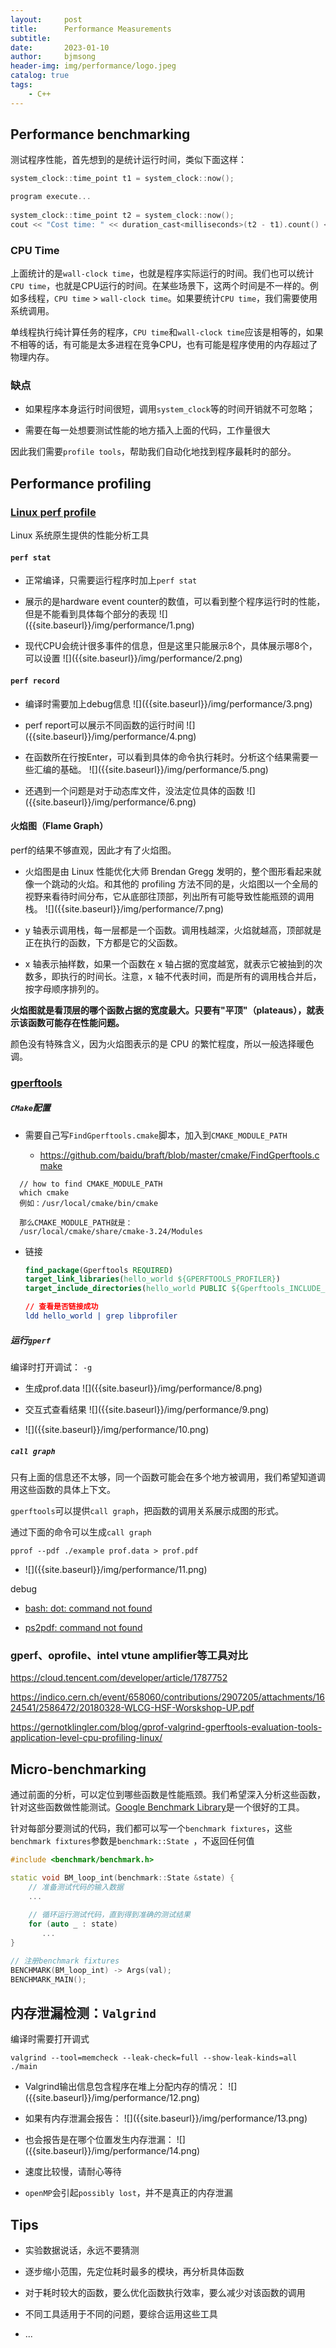 ```yaml
---
layout:     post
title:      Performance Measurements 
subtitle:   
date:       2023-01-10
author:     bjmsong
header-img: img/performance/logo.jpeg
catalog: true
tags:
    - C++
---
```


## Performance benchmarking 

测试程序性能，首先想到的是统计运行时间，类似下面这样：

```c++
system_clock::time_point t1 = system_clock::now();

program execute...
    
system_clock::time_point t2 = system_clock::now();
cout << "Cost time: " << duration_cast<milliseconds>(t2 - t1).count() << "ms" << endl;
```



### CPU Time

上面统计的是`wall-clock time`，也就是程序实际运行的时间。我们也可以统计`CPU time`，也就是CPU运行的时间。在某些场景下，这两个时间是不一样的。例如多线程，`CPU time` > `wall-clock time`。如果要统计`CPU time`，我们需要使用系统调用。

单线程执行纯计算任务的程序，`CPU time`和`wall-clock time`应该是相等的，如果不相等的话，有可能是太多进程在竞争CPU，也有可能是程序使用的内存超过了物理内存。



### 缺点

- 如果程序本身运行时间很短，调用`system_clock`等的时间开销就不可忽略；

- 需要在每一处想要测试性能的地方插入上面的代码，工作量很大

因此我们需要`profile tools`，帮助我们自动化地找到程序最耗时的部分。



##  Performance profiling 

### [Linux perf profile](https://perf.wiki.kernel.org/index.php/Main_Page)

Linux 系统原生提供的性能分析工具

#### `perf stat`

- 正常编译，只需要运行程序时加上`perf stat`

<ul> 
<li markdown="1">
展示的是hardware event counter的数值，可以看到整个程序运行时的性能，但是不能看到具体每个部分的表现
![]({{site.baseurl}}/img/performance/1.png) 
</li> 
</ul> 

<ul> 
<li markdown="1">
现代CPU会统计很多事件的信息，但是这里只能展示8个，具体展示哪8个，可以设置
![]({{site.baseurl}}/img/performance/2.png) 
</li> 
</ul> 



#### `perf record`

<ul> 
<li markdown="1">
编译时需要加上debug信息
![]({{site.baseurl}}/img/performance/3.png) 
</li> 
</ul> 

<ul> 
<li markdown="1">
perf report可以展示不同函数的运行时间
![]({{site.baseurl}}/img/performance/4.png) 
</li> 
</ul> 

<ul> 
<li markdown="1">
在函数所在行按Enter，可以看到具体的命令执行耗时。分析这个结果需要一些汇编的基础。
![]({{site.baseurl}}/img/performance/5.png) 
</li> 
</ul> 

<ul> 
<li markdown="1">
还遇到一个问题是对于动态库文件，没法定位具体的函数
![]({{site.baseurl}}/img/performance/6.png) 
</li> 
</ul>





#### 火焰图（Flame Graph）

perf的结果不够直观，因此才有了火焰图。

<ul> 
<li markdown="1">
火焰图是由 Linux 性能优化大师 Brendan Gregg 发明的，整个图形看起来就像一个跳动的火焰。和其他的 profiling 方法不同的是，火焰图以一个全局的视野来看待时间分布，它从底部往顶部，列出所有可能导致性能瓶颈的调用栈。
![]({{site.baseurl}}/img/performance/7.png) 
</li> 
</ul>

- y 轴表示调用栈，每一层都是一个函数。调用栈越深，火焰就越高，顶部就是正在执行的函数，下方都是它的父函数。

- x 轴表示抽样数，如果一个函数在 x 轴占据的宽度越宽，就表示它被抽到的次数多，即执行的时间长。注意，x 轴不代表时间，而是所有的调用栈合并后，按字母顺序排列的。



**火焰图就是看顶层的哪个函数占据的宽度最大。只要有"平顶"（plateaus），就表示该函数可能存在性能问题。**

颜色没有特殊含义，因为火焰图表示的是 CPU 的繁忙程度，所以一般选择暖色调。



### [gperftools](https://github.com/gperftools/gperftools)

##### `CMake`配置

- 需要自己写`FindGperftools.cmake`脚本，加入到`CMAKE_MODULE_PATH`

  - https://github.com/baidu/braft/blob/master/cmake/FindGperftools.cmake
  
```shell
  // how to find CMAKE_MODULE_PATH
  which cmake
  例如：/usr/local/cmake/bin/cmake
  
  那么CMAKE_MODULE_PATH就是：
  /usr/local/cmake/share/cmake-3.24/Modules
```

- 链接

  ```cmake
  find_package(Gperftools REQUIRED)
  target_link_libraries(hello_world ${GPERFTOOLS_PROFILER})
  target_include_directories(hello_world PUBLIC ${Gperftools_INCLUDE_DIR})
  
  // 查看是否链接成功
  ldd hello_world | grep libprofiler
  ```

  

##### 运行`gperf`

编译时打开调试： `-g`

<ul> 
<li markdown="1">
生成prof.data
![]({{site.baseurl}}/img/performance/8.png) 
</li> 
</ul>

<ul> 
<li markdown="1">
交互式查看结果
![]({{site.baseurl}}/img/performance/9.png) 
</li> 
</ul>

<ul> 
<li markdown="1">
![]({{site.baseurl}}/img/performance/10.png) 
</li> 
</ul>



##### `call graph`

只有上面的信息还不太够，同一个函数可能会在多个地方被调用，我们希望知道调用这些函数的具体上下文。

`gperftools`可以提供`call graph`，把函数的调用关系展示成图的形式。

通过下面的命令可以生成`call graph`

```shell
pprof --pdf ./example prof.data > prof.pdf
```

<ul> 
<li markdown="1">
![]({{site.baseurl}}/img/performance/11.png) 
</li> 
</ul>

debug

- [bash: dot: command not found](https://blog.csdn.net/ALL_BYA/article/details/121790213)

- [ps2pdf: command not found](https://segmentfault.com/a/1190000003036365)



### gperf、oprofile、intel vtune amplifier等工具对比

https://cloud.tencent.com/developer/article/1787752

https://indico.cern.ch/event/658060/contributions/2907205/attachments/1624541/2586472/20180328-WLCG-HSF-Worskshop-UP.pdf

https://gernotklingler.com/blog/gprof-valgrind-gperftools-evaluation-tools-application-level-cpu-profiling-linux/



## Micro-benchmarking 

通过前面的分析，可以定位到哪些函数是性能瓶颈。我们希望深入分析这些函数，针对这些函数做性能测试。[Google Benchmark Library](https://github.com/google/benchmark)是一个很好的工具。

针对每部分要测试的代码，我们都可以写一个`benchmark fixtures`，这些``benchmark fixtures``参数是`benchmark::State `，不返回任何值

```c++
#include <benchmark/benchmark.h>

static void BM_loop_int(benchmark::State &state) {
	// 准备测试代码的输入数据
    ...
        
    // 循环运行测试代码，直到得到准确的测试结果
    for (auto _ : state)
       ...
}

// 注册benchmark fixtures
BENCHMARK(BM_loop_int) -> Args(val);
BENCHMARK_MAIN();
```



## 内存泄漏检测：`Valgrind`

 编译时需要打开调式

```shell
valgrind --tool=memcheck --leak-check=full --show-leak-kinds=all ./main
```

<ul> 
<li markdown="1">
Valgrind输出信息包含程序在堆上分配内存的情况：
![]({{site.baseurl}}/img/performance/12.png) 
</li> 
</ul>

<ul> 
<li markdown="1">
如果有内存泄漏会报告：
![]({{site.baseurl}}/img/performance/13.png) 
</li> 
</ul>

<ul> 
<li markdown="1">
也会报告是在哪个位置发生内存泄漏：
![]({{site.baseurl}}/img/performance/14.png) 
</li> 
</ul>

 

- 速度比较慢，请耐心等待

- `openMP`会引起`possibly lost`，并不是真正的内存泄漏




## Tips

- 实验数据说话，永远不要猜测

- 逐步缩小范围，先定位耗时最多的模块，再分析具体函数

- 对于耗时较大的函数，要么优化函数执行效率，要么减少对该函数的调用

- 不同工具适用于不同的问题，要综合运用这些工具

- ...

